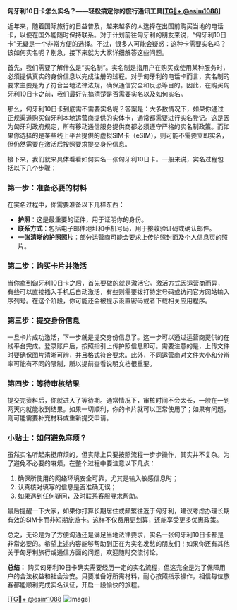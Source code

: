 **匈牙利10日卡怎么实名？——轻松搞定你的旅行通讯工具[[TG💪+ @esim1088](https://t.me/s/esim1088)]**

近年来，随着国际旅行的日益普及，越来越多的人选择在出国前购买当地的电话卡，以便在国外能随时保持联系。对于计划前往匈牙利的朋友来说，“匈牙利10日卡”无疑是一个非常方便的选择。不过，很多人可能会疑惑：这种卡需要实名吗？该如何实名呢？别急，接下来就为大家详细解答这些问题。

首先，我们需要了解什么是“实名制”。实名制是指用户在购买或使用某种服务时，必须提供真实的身份信息以完成注册的过程。对于匈牙利的电话卡而言，实名制的要求主要是为了符合当地法律法规，确保通信安全和反恐等目的。因此，在购买匈牙利10日卡之前，我们最好先搞清楚是否需要实名以及如何实名。

那么，匈牙利10日卡到底需不需要实名呢？答案是：大多数情况下，如果你通过正规渠道购买匈牙利本地运营商提供的实体卡，通常都需要进行实名登记。这是因为匈牙利政府规定，所有移动通信服务提供商都必须遵守严格的实名制政策。而如果你选择的是某些线上平台提供的虚拟SIM卡（eSIM），则可能不需要立即实名，但仍然需要在激活后按照要求提交身份信息。

接下来，我们就来具体看看如何实名一张匈牙利10日卡。一般来说，实名过程包括以下几个步骤：

### 第一步：准备必要的材料

在实名过程中，你需要准备以下几样东西：
- **护照**：这是最重要的证件，用于证明你的身份。
- **联系方式**：包括电子邮件地址和手机号码，用于接收验证码或确认邮件。
- **一张清晰的护照照片**：部分运营商可能会要求上传护照封面及个人信息页的照片。

### 第二步：购买卡片并激活

当你拿到匈牙利10日卡之后，首先要做的就是激活它。激活方式因运营商而异，有些可以直接插入手机后自动激活，有些则需要拨打特定号码或访问官方网站输入序列号。在这个阶段，你可能还会被提示设置密码或者下载相关应用程序。

### 第三步：提交身份信息

一旦卡片成功激活，下一步就是提交身份信息了。这一步可以通过运营商提供的在线平台完成。登录账户后，按照指引上传护照信息即可。需要注意的是，上传文件时要确保图片清晰可辨，并且格式符合要求。此外，不同运营商对文件大小和分辨率可能有不同的限制，所以提前查看说明文档很重要。

### 第四步：等待审核结果

提交完资料后，你就进入了等待期。通常情况下，审核时间不会太长，一般在一到两天内就能收到结果。如果一切顺利，你的卡片就可以正常使用了；如果有问题，则可能需要补充材料或重新提交申请。

### 小贴士：如何避免麻烦？

虽然实名听起来挺麻烦的，但实际上只要按照流程一步步操作，其实并不复杂。为了避免不必要的麻烦，在整个过程中要注意以下几点：
1. 确保所使用的网络环境安全可靠，尤其是输入敏感信息时；
2. 认真核对填写的信息是否准确无误；
3. 如果遇到任何疑问，及时联系客服寻求帮助。

最后提醒一下大家，如果你打算长期居住或频繁往返于匈牙利，建议考虑办理长期有效的SIM卡而非短期旅游卡。这样不仅费用更划算，还能享受更多优惠政策。

总之，无论是为了方便沟通还是满足当地法律要求，实名一张匈牙利10日卡都是非常必要的。希望上述内容能够帮助到正在为实名发愁的朋友们！如果你还有其他关于匈牙利旅行或通信方面的问题，欢迎随时交流讨论。

**总结：**
购买匈牙利10日卡确实需要经历一定的实名流程，但这完全是为了保障用户的合法权益和社会治安。只要准备好所需材料，耐心按照指示操作，相信每位旅客都能顺利完成实名认证，开启一段愉快的旅程。

[[TG💪+ @esim1088](https://t.me/s/esim1088) ![Image](https://i.postimg.cc/4NQfJmqS/Snipaste-2025-05-13-00-14-12.png)]